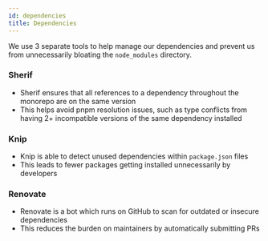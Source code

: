 ```yaml
---
id: dependencies
title: Dependencies
---
```


We use 3 separate tools to help manage our dependencies and prevent us from unnecessarily bloating the `node_modules` directory.

### Sherif

- Sherif ensures that all references to a dependency throughout the monorepo are on the same version
- This helps avoid pnpm resolution issues, such as type conflicts from having 2+ incompatible versions of the same dependency installed

### Knip

- Knip is able to detect unused dependencies within `package.json` files
- This leads to fewer packages getting installed unnecessarily by developers

### Renovate

- Renovate is a bot which runs on GitHub to scan for outdated or insecure dependencies
- This reduces the burden on maintainers by automatically submitting PRs